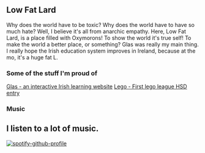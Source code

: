 ## Low Fat Lard
Why does the world have to be toxic? Why does the world have to have so much hate? Well, I believe it's all from anarchic empathy. Here, Low Fat Lard, is a place filled with Oxymorons! To show the world it's true self! To make the world a better place, or something? Glas was really my main thing. I really hope the Irish education system improves in Ireland, because at the mo, it's a huge fat L.

### Some of the stuff I'm proud of
[Glas - an interactive Irish learning website](https://github.com/Low-Fat-Lard/Glas)
[Lego - First lego league HSD entry](https://github.com/Low-Fat-Lard/first-lego-league)

### Music
I listen to a lot of music.
------
[![spotify-github-profile](https://spotify-github-profile.vercel.app/api/view?uid=31mghdckzxqrnkr33iwbnj25rzke&cover_image=true&theme=default&show_offline=false&background_color=121212)](https://github.com/kittinan/spotify-github-profile)

